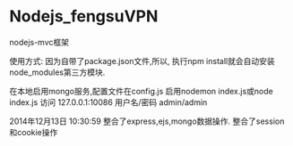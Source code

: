 Nodejs_fengsuVPN
================
nodejs-mvc框架

使用方式:
因为自带了package.json文件,所以,
执行npm install就会自动安装node_modules第三方模块.

在本地启用mongo服务,配置文件在config.js
启用nodemon index.js或node index.js
访问 127.0.0.1:10086
用户名/密码	admin/admin

2014年12月13日 10:30:59
整合了express,ejs,mongo数据操作.
整合了session和cookie操作

